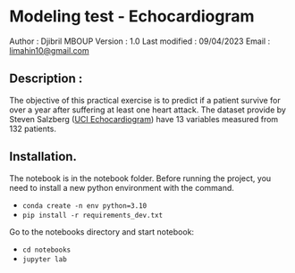 # Modeling test - Echocardiogram

Author : Djibril MBOUP
Version : 1.0
Last modified : 09/04/2023
Email : limahin10@gmail.com

## Description :

The objective of this practical exercise is to predict if a patient survive for over a year after suffering at least one heart attack. The dataset provide by Steven Salzberg ([UCI Echocardiogram](https://archive.ics.uci.edu/ml/datasets/echocardiogram)) have 13 variables measured from 132 patients.

## Installation.
The notebook is in the notebook folder.
Before running the project, you need to install a new python environment with the command.
- `conda create -n env python=3.10`
- `pip install -r requirements_dev.txt`

Go to the notebooks directory and start notebook:
- `cd notebooks`
- `jupyter lab`





